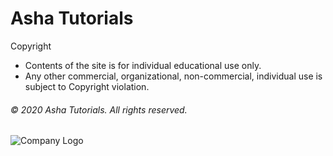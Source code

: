 # Asha Tutorials

Copyright 
- Contents of the site is for individual educational use only.
- Any other commercial, organizational, non-commercial, individual use is subject to Copyright violation.

###### © 2020 Asha Tutorials. All rights reserved. 
![Company Logo](https://github.com/VBhojawala/vbhojawala.github.io/tree/master/images/company_logo.png)

​
